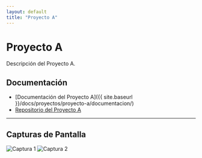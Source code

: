 ```yaml
---
layout: default
title: "Proyecto A"
---
```


# Proyecto A

Descripción del Proyecto A.

## Documentación

- [Documentación del Proyecto A]({{ site.baseurl }}/docs/proyectos/proyecto-a/documentacion/)
- [Repositorio del Proyecto A](https://github.com/org-nsp-pacificoprestacion/proyecto-a)

---

## Capturas de Pantalla

![Captura 1](https://via.placeholder.com/800x400)
![Captura 2](https://via.placeholder.com/800x400)